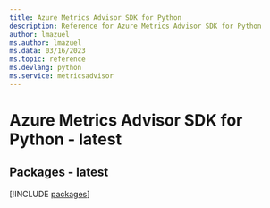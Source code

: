 ```yaml
---
title: Azure Metrics Advisor SDK for Python
description: Reference for Azure Metrics Advisor SDK for Python
author: lmazuel
ms.author: lmazuel
ms.data: 03/16/2023
ms.topic: reference
ms.devlang: python
ms.service: metricsadvisor
---
```

# Azure Metrics Advisor SDK for Python - latest
## Packages - latest
[!INCLUDE [packages](metrics-advisor-index.md)]
